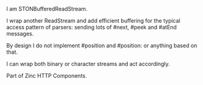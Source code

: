 I am STONBufferedReadStream.

I wrap another ReadStream and add efficient buffering for the typical access pattern of parsers: sending lots of #next, #peek and #atEnd messages.

By design I do not implement #position and #position: or anything based on that.

I can wrap both binary or character streams and act accordingly.

Part of Zinc HTTP Components.